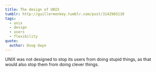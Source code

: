 ```yaml
---
title: The design of UNIX
tumblr: http://guillermonkey.tumblr.com/post/3142903110
tags:
  - unix
  - design
  - users
  - flexibility
quote:
  author: Doug Gwyn
---
```


UNIX was not designed to stop its users from doing stupid things, as that would also stop them from doing clever things.

